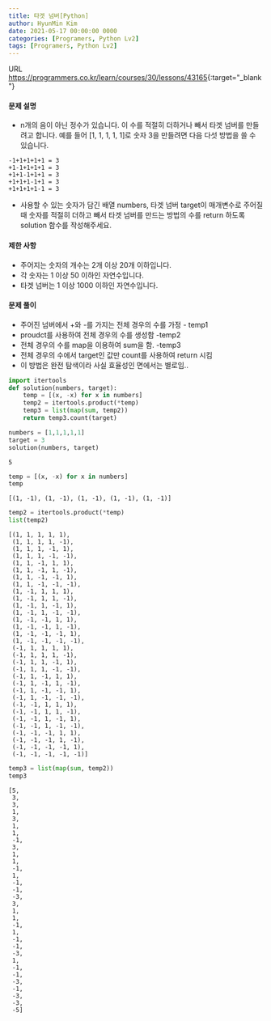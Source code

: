 ```yaml
---
title: 타겟 넘버[Python]
author: HyunMin Kim
date: 2021-05-17 00:00:00 0000
categories: [Programers, Python Lv2]
tags: [Programers, Python Lv2]
---
```


URL <https://programmers.co.kr/learn/courses/30/lessons/43165>{:target="_blank"}

#### 문제 설명
- n개의 음이 아닌 정수가 있습니다. 이 수를 적절히 더하거나 빼서 타겟 넘버를 만들려고 합니다. 예를 들어 [1, 1, 1, 1, 1]로 숫자 3을 만들려면 다음 다섯 방법을 쓸 수 있습니다.

```
-1+1+1+1+1 = 3
+1-1+1+1+1 = 3
+1+1-1+1+1 = 3
+1+1+1-1+1 = 3
+1+1+1+1-1 = 3
```

- 사용할 수 있는 숫자가 담긴 배열 numbers, 타겟 넘버 target이 매개변수로 주어질 때 숫자를 적절히 더하고 빼서 타겟 넘버를 만드는 방법의 수를 return 하도록 solution 함수를 작성해주세요.

#### 제한 사항
- 주어지는 숫자의 개수는 2개 이상 20개 이하입니다.
- 각 숫자는 1 이상 50 이하인 자연수입니다.
- 타겟 넘버는 1 이상 1000 이하인 자연수입니다.

#### 문제 풀이
- 주어진 넘버에서 +와 -를 가지는 전체 경우의 수를 가정 - temp1
- proudct를 사용하여 전체 경우의 수를 생성함 -temp2
- 전체 경우의 수를 map을 이용하여 sum을 함. -temp3
- 전체 경우의 수에서 target인 값만 count를 사용하여 return 시킴
- 이 방법은 완전 탐색이라 사실 효율성인 면에서는 별로임..


```python
import itertools
def solution(numbers, target):
    temp = [(x, -x) for x in numbers]
    temp2 = itertools.product(*temp)
    temp3 = list(map(sum, temp2))
    return temp3.count(target)
```


```python
numbers = [1,1,1,1,1]
target = 3
solution(numbers, target)
```




    5




```python
temp = [(x, -x) for x in numbers]
temp
```




    [(1, -1), (1, -1), (1, -1), (1, -1), (1, -1)]




```python
temp2 = itertools.product(*temp)
list(temp2)
```




    [(1, 1, 1, 1, 1),
     (1, 1, 1, 1, -1),
     (1, 1, 1, -1, 1),
     (1, 1, 1, -1, -1),
     (1, 1, -1, 1, 1),
     (1, 1, -1, 1, -1),
     (1, 1, -1, -1, 1),
     (1, 1, -1, -1, -1),
     (1, -1, 1, 1, 1),
     (1, -1, 1, 1, -1),
     (1, -1, 1, -1, 1),
     (1, -1, 1, -1, -1),
     (1, -1, -1, 1, 1),
     (1, -1, -1, 1, -1),
     (1, -1, -1, -1, 1),
     (1, -1, -1, -1, -1),
     (-1, 1, 1, 1, 1),
     (-1, 1, 1, 1, -1),
     (-1, 1, 1, -1, 1),
     (-1, 1, 1, -1, -1),
     (-1, 1, -1, 1, 1),
     (-1, 1, -1, 1, -1),
     (-1, 1, -1, -1, 1),
     (-1, 1, -1, -1, -1),
     (-1, -1, 1, 1, 1),
     (-1, -1, 1, 1, -1),
     (-1, -1, 1, -1, 1),
     (-1, -1, 1, -1, -1),
     (-1, -1, -1, 1, 1),
     (-1, -1, -1, 1, -1),
     (-1, -1, -1, -1, 1),
     (-1, -1, -1, -1, -1)]




```python
temp3 = list(map(sum, temp2))
temp3
```




    [5,
     3,
     3,
     1,
     3,
     1,
     1,
     -1,
     3,
     1,
     1,
     -1,
     1,
     -1,
     -1,
     -3,
     3,
     1,
     1,
     -1,
     1,
     -1,
     -1,
     -3,
     1,
     -1,
     -1,
     -3,
     -1,
     -3,
     -3,
     -5]




```python

```
